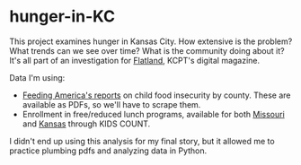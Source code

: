 # hunger-in-KC
This project examines hunger in Kansas City. How extensive is the problem? What trends can we see over time? What is the community doing about it? It's all part of an investigation for <a href="http://www.flatlandkc.org/" target="_blank">Flatland</a>, KCPT's digital magazine. 

Data I'm using:
<ul>
  <li><a href="http://www.feedingamerica.org/research/map-the-meal-gap/by-county.html" target="_blank">Feeding America's reports</a> on child food insecurity by county. These are available as PDFs, so we'll have to scrape them.</li>
  <li>Enrollment in free/reduced lunch programs, available for both <a href="https://datacenter.kidscount.org/data/tables/1964-students-enrolled-in-free-reduced-price-lunch?loc=27&loct=2#detailed/5/4149-4263/false/870,573,869,36,868,867,133,38,35,18/any/4132,17339" target="_blank">Missouri</a> and <a href="https://datacenter.kidscount.org/data/tables/1277-free-and-reduced-lunch?loc=18&loct=2#detailed/2/any/false/871,870,573,869,36,868,867,133,38,35/any/2761" target="_blank">Kansas</a> through KIDS COUNT.</li>
</ul>

I didn't end up using this analysis for my final story, but it allowed me to practice plumbing pdfs and analyzing data in Python.
